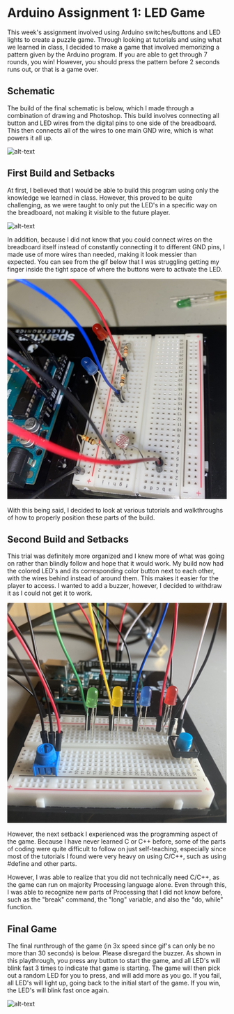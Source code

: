 # Arduino Assignment 1: LED Game
This week's assignment involved using Arduino switches/buttons and LED lights to create a puzzle game. Through looking at tutorials and using what we learned in class, I decided to make a game that involved memorizing a pattern given by the Arduino program. If you are able to get through 7 rounds, you win! However, you should press the pattern before 2 seconds runs out, or that is a game over.

## Schematic
The build of the final schematic is below, which I made through a combination of drawing and Photoshop. This build involves connecting all button and LED wires from the digital pins to one side of the breadboard. This then connects all of the wires to one main GND wire, which is what powers it all up.

![alt-text](images/potentiometer.gif)

## First Build and Setbacks
At first, I believed that I would be able to build this program using only the knowledge we learned in class. However, this proved to be quite challenging, as we were taught to only put the LED's in a specific way on the breadboard, not making it visible to the future player.

![alt-text](images/photoresistor.gif)

In addition, because I did not know that you could connect wires on the breadboard itself instead of constantly connecting it to different GND pins, I made use of more wires than needed, making it look messier than expected. You can see from the gif below that I was struggling getting my finger inside the tight space of where the buttons were to activate the LED.

![](images/trial1.jpg)

With this being said, I decided to look at various tutorials and walkthroughs of how to properly position these parts of the build.

## Second Build and Setbacks
This trial was definitely more organized and I knew more of what was going on rather than blindly follow and hope that it would work. My build now had the colored LED's and its corresponding color button next to each other, with the wires behind instead of around them. This makes it easier for the player to access. I wanted to add a buzzer, however, I decided to withdraw it as I could not get it to work. 

![](images/trial2.jpg)

However, the next setback I experienced was the programming aspect of the game. Because I have never learned C or C++ before, some of the parts of coding were quite difficult to follow on just self-teaching, especially since most of the tutorials I found were very heavy on using C/C++, such as using #define and other parts.

However, I was able to realize that you did not technically need C/C++, as the game can run on majority Processing language alone. Even through this, I was able to recognize new parts of Processing that I did not know before, such as the "break" command, the "long" variable, and also the "do, while" function.

## Final Game
The final runthrough of the game (in 3x speed since gif's can only be no more than 30 seconds) is below. Please disregard the buzzer. As shown in this playthrough, you press any button to start the game, and all LED's will blink fast 3 times to indicate that game is starting. The game will then pick out a random LED for you to press, and will add more as you go. If you fail, all LED's will light up, going back to the initial start of the game. If you win, the LED's will blink fast once again.

![alt-text](images/finalgame.gif)

